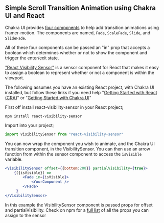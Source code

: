 ## Simple Scroll Transition Animation using Chakra UI and React

Chakra UI provides [four components](https://chakra-ui.com/docs/components/transitions) to help add transition animations using framer-motion. The components are named, `Fade`, `ScaleFade`, `Slide`, and `SlideFade`.

All of these four components can be passed an "in" prop that accepts a boolean which determines whether or not to show the component and trigger the enter/exit state.


["React Visibility Sensor"](https://www.npmjs.com/package/react-visibility-sensor) is a sensor component for React that makes it easy to assign a boolean to represent whether or not a component is within the viewport.

The following assumes you have an existing React project, with Chakra UI installed, but follow these links if you need help "[Getting Started with React (CRA)](https://create-react-app.dev/docs/getting-started/)" or "[Getting Started with Chakra UI](https://chakra-ui.com/docs/getting-started)"

 First off install react-visibility-sensor in your React project;

```
npm install react-visibility-sensor
```

Import into your project;

```jsx
import VisibilitySensor from "react-visibility-sensor"
```


You can now wrap the component you wish to animate, and the Chakra UI transition component, in the VisibilitySensor. You can then use an arrow function from within the sensor component to access the `isVisible` variable.

```jsx
<VisibilitySensor offset={{bottom:200}} partialVisibility={true}>
    {({isVisible}) =>
        <Fade in={isVisible}>
            <YourComponent />
        </Fade>
     }
</VisibilitySensor>
```
In this example the VisibilitySensor component is passed props for offset and partialVisibility. Check on npm for a [full list](https://www.npmjs.com/package/react-visibility-sensor#props) of all the props you can assign to the sensor


